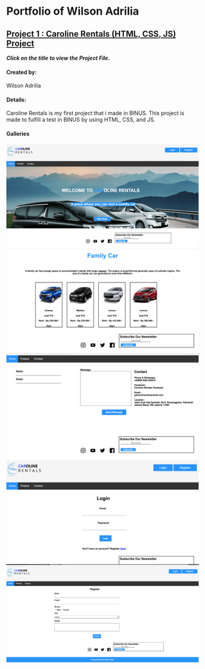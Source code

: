 # Portfolio of Wilson Adrilia
## [Project 1 : Caroline Rentals (HTML, CSS, JS) Project](https://github.com/wilsonadrilia/Project-Caroline-Rentals)
_**Click on the title to view the Project File.**_
#### Created by: 
Wilson Adrilia
#### Details:
Caroline Rentals is my first project that i made in BINUS. This project is made to fulfill a test in BINUS by using HTML, CSS, and JS.
#### Galleries
![Home](https://github.com/wilsonadrilia/Portfolio/blob/master/Project1%20img/Home.png "Home")
![Product](https://github.com/wilsonadrilia/Portfolio/blob/master/Project1%20img/Product.png "Product")
![Contact](https://github.com/wilsonadrilia/Portfolio/blob/master/Project1%20img/Contact.png "Contact")
![Login](https://github.com/wilsonadrilia/Portfolio/blob/master/Project1%20img/Login.png "Login")
![Register](https://github.com/wilsonadrilia/Portfolio/blob/master/Project1%20img/Register.png "Register")

